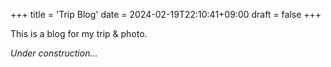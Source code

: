 +++
title = 'Trip Blog'
date = 2024-02-19T22:10:41+09:00
draft = false
+++


This is a blog for my trip & photo.


_Under construction..._


